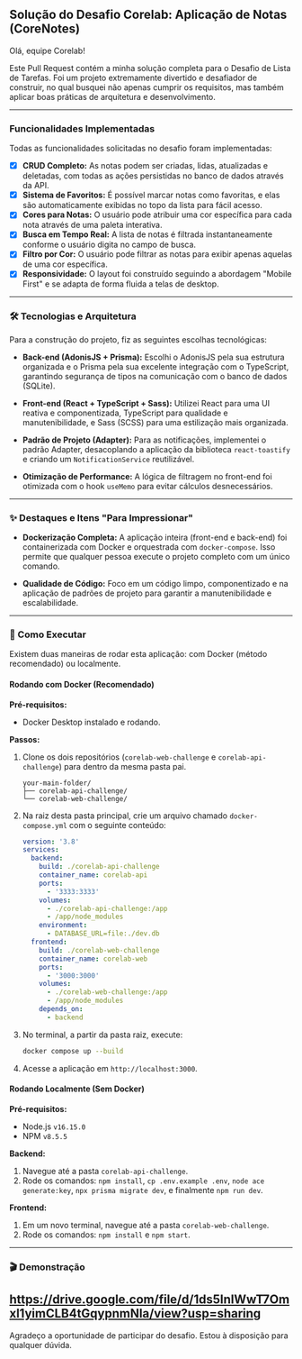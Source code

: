 ## Solução do Desafio Corelab: Aplicação de Notas (CoreNotes)

Olá, equipe Corelab!

Este Pull Request contém a minha solução completa para o Desafio de Lista de Tarefas. Foi um projeto extremamente divertido e desafiador de construir, no qual busquei não apenas cumprir os requisitos, mas também aplicar boas práticas de arquitetura e desenvolvimento.

---

### Funcionalidades Implementadas

Todas as funcionalidades solicitadas no desafio foram implementadas:

- [x] **CRUD Completo:** As notas podem ser criadas, lidas, atualizadas e deletadas, com todas as ações persistidas no banco de dados através da API.
- [x] **Sistema de Favoritos:** É possível marcar notas como favoritas, e elas são automaticamente exibidas no topo da lista para fácil acesso.
- [x] **Cores para Notas:** O usuário pode atribuir uma cor específica para cada nota através de uma paleta interativa.
- [x] **Busca em Tempo Real:** A lista de notas é filtrada instantaneamente conforme o usuário digita no campo de busca.
- [x] **Filtro por Cor:** O usuário pode filtrar as notas para exibir apenas aquelas de uma cor específica.
- [x] **Responsividade:** O layout foi construído seguindo a abordagem "Mobile First" e se adapta de forma fluida a telas de desktop.

---

### 🛠️ Tecnologias e Arquitetura

Para a construção do projeto, fiz as seguintes escolhas tecnológicas:

- **Back-end (AdonisJS + Prisma):** Escolhi o AdonisJS pela sua estrutura organizada e o Prisma pela sua excelente integração com o TypeScript, garantindo segurança de tipos na comunicação com o banco de dados (SQLite).

- **Front-end (React + TypeScript + Sass):** Utilizei React para uma UI reativa e componentizada, TypeScript para qualidade e manutenibilidade, e Sass (SCSS) para uma estilização mais organizada.

- **Padrão de Projeto (Adapter):** Para as notificações, implementei o padrão Adapter, desacoplando a aplicação da biblioteca `react-toastify` e criando um `NotificationService` reutilizável.

- **Otimização de Performance:** A lógica de filtragem no front-end foi otimizada com o hook `useMemo` para evitar cálculos desnecessários.

---

### ✨ Destaques e Itens "Para Impressionar"

- **Dockerização Completa:** A aplicação inteira (front-end e back-end) foi containerizada com Docker e orquestrada com `docker-compose`. Isso permite que qualquer pessoa execute o projeto completo com um único comando.

- **Qualidade de Código:** Foco em um código limpo, componentizado e na aplicação de padrões de projeto para garantir a manutenibilidade e escalabilidade.

---

### 🚀 Como Executar

Existem duas maneiras de rodar esta aplicação: com Docker (método recomendado) ou localmente.

#### Rodando com Docker (Recomendado)

**Pré-requisitos:**

- Docker Desktop instalado e rodando.

**Passos:**

1.  Clone os dois repositórios (`corelab-web-challenge` e `corelab-api-challenge`) para dentro da mesma pasta pai.

    ```
    your-main-folder/
    ├── corelab-api-challenge/
    └── corelab-web-challenge/
    ```

2.  Na raiz desta pasta principal, crie um arquivo chamado `docker-compose.yml` com o seguinte conteúdo:

    ```yaml
    version: '3.8'
    services:
      backend:
        build: ./corelab-api-challenge
        container_name: corelab-api
        ports:
          - '3333:3333'
        volumes:
          - ./corelab-api-challenge:/app
          - /app/node_modules
        environment:
          - DATABASE_URL=file:./dev.db
      frontend:
        build: ./corelab-web-challenge
        container_name: corelab-web
        ports:
          - '3000:3000'
        volumes:
          - ./corelab-web-challenge:/app
          - /app/node_modules
        depends_on:
          - backend
    ```

3.  No terminal, a partir da pasta raiz, execute:
    ```bash
    docker compose up --build
    ```
4.  Acesse a aplicação em `http://localhost:3000`.

#### Rodando Localmente (Sem Docker)

**Pré-requisitos:**

- Node.js `v16.15.0`
- NPM `v8.5.5`

**Backend:**

1.  Navegue até a pasta `corelab-api-challenge`.
2.  Rode os comandos: `npm install`, `cp .env.example .env`, `node ace generate:key`, `npx prisma migrate dev`, e finalmente `npm run dev`.

**Frontend:**

1.  Em um novo terminal, navegue até a pasta `corelab-web-challenge`.
2.  Rode os comandos: `npm install` e `npm start`.

---

### 🎬 Demonstração

## https://drive.google.com/file/d/1ds5InIWwT7Omxl1yimCLB4tGqypnmNIa/view?usp=sharing

Agradeço a oportunidade de participar do desafio. Estou à disposição para qualquer dúvida.
